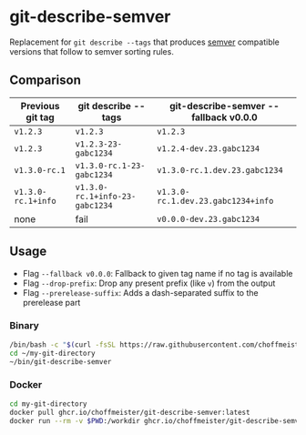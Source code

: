 # git-describe-semver

Replacement for `git describe --tags` that produces [semver](https://semver.org/) compatible versions that follow to semver sorting rules.

## Comparison

Previous git tag | git describe --tags | git-describe-semver --fallback v0.0.0
--- | --- | ---
`v1.2.3` | `v1.2.3` | `v1.2.3`
`v1.2.3` | `v1.2.3-23-gabc1234` | `v1.2.4-dev.23.gabc1234`
`v1.3.0-rc.1` | `v1.3.0-rc.1-23-gabc1234` | `v1.3.0-rc.1.dev.23.gabc1234`
`v1.3.0-rc.1+info` | `v1.3.0-rc.1+info-23-gabc1234` | `v1.3.0-rc.1.dev.23.gabc1234+info`
none | fail | `v0.0.0-dev.23.gabc1234`

## Usage

* Flag `--fallback v0.0.0`: Fallback to given tag name if no tag is available
* Flag `--drop-prefix`: Drop any present prefix (like `v`) from the output
* Flag `--prerelease-suffix`: Adds a dash-separated suffix to the prerelease part

### Binary

```bash
/bin/bash -c "$(curl -fsSL https://raw.githubusercontent.com/choffmeister/git-describe-semver/main/install.sh)"
cd ~/my-git-directory
~/bin/git-describe-semver
```

### Docker

```bash
cd my-git-directory
docker pull ghcr.io/choffmeister/git-describe-semver:latest
docker run --rm -v $PWD:/workdir ghcr.io/choffmeister/git-describe-semver:latest
```
